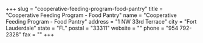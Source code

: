 +++
slug = "cooperative-feeding-program-food-pantry"
title = "Cooperative Feeding Program - Food Pantry"
name = "Cooperative Feeding Program - Food Pantry"
address = "1 NW 33rd Terrace"
city = "Fort Lauderdale"
state = "FL"
postal = "33311"
website = ""
phone = "954 792-2328"
fax = ""
+++
